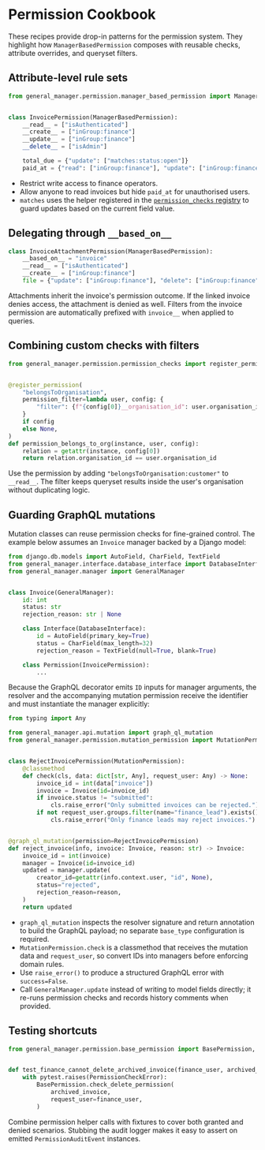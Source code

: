 # Permission Cookbook

These recipes provide drop-in patterns for the permission system. They highlight how `ManagerBasedPermission` composes with reusable checks, attribute overrides, and queryset filters.

## Attribute-level rule sets

```python
from general_manager.permission.manager_based_permission import ManagerBasedPermission


class InvoicePermission(ManagerBasedPermission):
    __read__ = ["isAuthenticated"]
    __create__ = ["inGroup:finance"]
    __update__ = ["inGroup:finance"]
    __delete__ = ["isAdmin"]

    total_due = {"update": ["matches:status:open"]}
    paid_at = {"read": ["inGroup:finance"], "update": ["inGroup:finance"]}
```

- Restrict write access to finance operators.
- Allow anyone to read invoices but hide `paid_at` for unauthorised users.
- `matches` uses the helper registered in the [`permission_checks` registry](../api/permission.md#registry-and-reusable-checks) to guard updates based on the current field value.

## Delegating through `__based_on__`

```python
class InvoiceAttachmentPermission(ManagerBasedPermission):
    __based_on__ = "invoice"
    __read__ = ["isAuthenticated"]
    __create__ = ["inGroup:finance"]
    file = {"update": ["inGroup:finance"], "delete": ["inGroup:finance"]}
```

Attachments inherit the invoice's permission outcome. If the linked invoice denies access, the attachment is denied as well. Filters from the invoice permission are automatically prefixed with `invoice__` when applied to queries.

## Combining custom checks with filters

```python
from general_manager.permission.permission_checks import register_permission


@register_permission(
    "belongsToOrganisation",
    permission_filter=lambda user, config: {
        "filter": {f"{config[0]}__organisation_id": user.organisation_id}
    }
    if config
    else None,
)
def permission_belongs_to_org(instance, user, config):
    relation = getattr(instance, config[0])
    return relation.organisation_id == user.organisation_id
```

Use the permission by adding `"belongsToOrganisation:customer"` to `__read__`. The filter keeps queryset results inside the user's organisation without duplicating logic.

## Guarding GraphQL mutations

Mutation classes can reuse permission checks for fine-grained control. The example below assumes an `Invoice` manager backed by a Django model:

```python
from django.db.models import AutoField, CharField, TextField
from general_manager.interface.database_interface import DatabaseInterface
from general_manager.manager import GeneralManager


class Invoice(GeneralManager):
    id: int
    status: str
    rejection_reason: str | None

    class Interface(DatabaseInterface):
        id = AutoField(primary_key=True)
        status = CharField(max_length=32)
        rejection_reason = TextField(null=True, blank=True)

    class Permission(InvoicePermission):
        ...
```

Because the GraphQL decorator emits `ID` inputs for manager arguments, the resolver and the accompanying mutation permission receive the identifier and must instantiate the manager explicitly:

```python
from typing import Any

from general_manager.api.mutation import graph_ql_mutation
from general_manager.permission.mutation_permission import MutationPermission


class RejectInvoicePermission(MutationPermission):
    @classmethod
    def check(cls, data: dict[str, Any], request_user: Any) -> None:
        invoice_id = int(data["invoice"])
        invoice = Invoice(id=invoice_id)
        if invoice.status != "submitted":
            cls.raise_error("Only submitted invoices can be rejected.")
        if not request_user.groups.filter(name="finance_lead").exists():
            cls.raise_error("Only finance leads may reject invoices.")


@graph_ql_mutation(permission=RejectInvoicePermission)
def reject_invoice(info, invoice: Invoice, reason: str) -> Invoice:
    invoice_id = int(invoice)
    manager = Invoice(id=invoice_id)
    updated = manager.update(
        creator_id=getattr(info.context.user, "id", None),
        status="rejected",
        rejection_reason=reason,
    )
    return updated
```

- `graph_ql_mutation` inspects the resolver signature and return annotation to build the GraphQL payload; no separate `base_type` configuration is required.
- `MutationPermission.check` is a classmethod that receives the mutation data and `request_user`, so convert IDs into managers before enforcing domain rules.
- Use `raise_error()` to produce a structured GraphQL error with `success=False`.
- Call `GeneralManager.update` instead of writing to model fields directly; it re-runs permission checks and records history comments when provided.

## Testing shortcuts

```python
from general_manager.permission.base_permission import BasePermission, PermissionCheckError


def test_finance_cannot_delete_archived_invoice(finance_user, archived_invoice):
    with pytest.raises(PermissionCheckError):
        BasePermission.check_delete_permission(
            archived_invoice,
            request_user=finance_user,
        )
```

Combine permission helper calls with fixtures to cover both granted and denied scenarios. Stubbing the audit logger makes it easy to assert on emitted `PermissionAuditEvent` instances.
